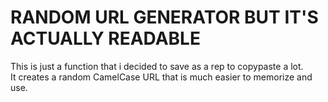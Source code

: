 <h1>RANDOM URL GENERATOR BUT IT'S ACTUALLY READABLE</h1>
<div>This is just a function that i decided to save as a rep to copypaste a lot.</div>
<div>It creates a random CamelCase URL that is much easier to memorize and use.</div>
